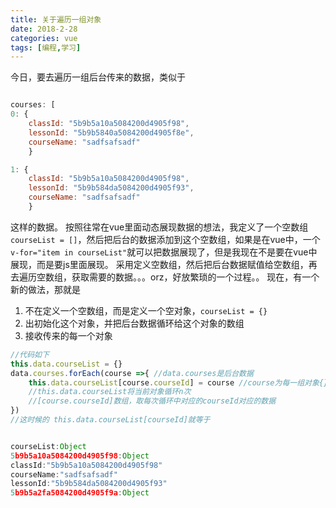 ```yaml
---
title: 关于遍历一组对象
date: 2018-2-28
categories: vue
tags: [编程,学习]
---
```

今日，要去遍历一组后台传来的数据，类似于
```javascript

courses: [
0: {
    classId: "5b9b5a10a5084200d4905f98", 
    lessonId: "5b9b5840a5084200d4905f8e", 
    courseName: "sadfsafsadf"
    }

1: {
    classId: "5b9b5a10a5084200d4905f98", 
    lessonId: "5b9b584da5084200d4905f93", 
    courseName: "sadfsafsadf"
    }
```
这样的数据。
按照往常在vue里面动态展现数据的想法，我定义了一个空数组`courseList = []`，然后把后台的数据添加到这个空数组，如果是在vue中，一个 `v-for="item in courseList"`就可以把数据展现了，但是我现在不是要在vue中展现，而是要js里面展现。
采用定义空数组，然后把后台数据赋值给空数组，再去遍历空数组，获取需要的数据。。。orz，好放繁琐的一个过程。。
现在，有一个新的做法，那就是
1. 不在定义一个空数组，而是定义一个空对象，`courseList = {}`
2. 出初始化这个对象，并把后台数据循环给这个对象的数组
3. 接收传来的每一个对象
```javascript
//代码如下
this.data.courseList = {}
data.courses.forEach(course =>{ //data.courses是后台数据
    this.data.courseList[course.courseId] = course //course为每一组对象{},{},{}...
    //this.data.courseList将当前对象循环n次
    //[course.courseId]数组，取每次循环中对应的courseId对应的数据
})
//这时候的 this.data.courseList[courseId]就等于


courseList:Object
5b9b5a10a5084200d4905f98:Object
classId:"5b9b5a10a5084200d4905f98"
courseName:"sadfsafsadf"
lessonId:"5b9b584da5084200d4905f93"
5b9b5a2fa5084200d4905f9a:Object

```